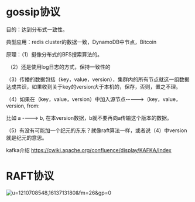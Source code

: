 # gossip协议

目的：达到分布式一致性。

典型应用：redis cluster的数据一致，DynamoDB中节点，Bitcoin

原理：（1）挺像分布式的BFS搜索算法的。

​            （2）还是使用log日志的方式，保持一致性的

​			（3）传播的数据包括（key，value，version），集群内的所有节点就这一组数据达成共识，如果收到关于key的version大于本机的，保存，否则，置之不理。

​              （4）如果在（key，value，version）中加入源节点----->（key，value，version,  from:

比如 a ----> b, 在本version数据，b就不要再向a传输这个版本的数据。

​              （5）有没有可能加一个纪元的东东？就像raft算法一样，或者说（4）中version就是纪元的意思。

 kafka介绍 https://cwiki.apache.org/confluence/display/KAFKA/Index

# RAFT协议

![u=1210708548,1613713180&fm=26&gp=0](/Users/david/Downloads/u=1210708548,1613713180&fm=26&gp=0.jpg)